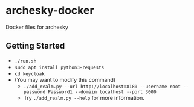 # archesky-docker
Docker files for archesky

Getting Started
---------------
* `./run.sh`
* `sudo apt install python3-requests`
* `cd keycloak`
* (You may want to modify this command)
    * `./add_realm.py --url http://localhost:8180 --username root --password Password1 --domain localhost --port 3000`
    * Try `./add_realm.py --help` for more information.
